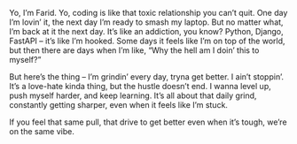 Yo, I’m Farid.
Yo, coding is like that toxic relationship you can’t quit. One day I’m lovin’ it, the next day I’m ready to smash my laptop. But no matter what, I’m back at it the next day. It’s like an addiction, you know? Python, Django, FastAPI – it’s like I’m hooked. Some days it feels like I’m on top of the world, but then there are days when I’m like, “Why the hell am I doin’ this to myself?”

But here’s the thing – I’m grindin’ every day, tryna get better. I ain’t stoppin’. It’s a love-hate kinda thing, but the hustle doesn’t end. I wanna level up, push myself harder, and keep learning. It’s all about that daily grind, constantly getting sharper, even when it feels like I’m stuck.

If you feel that same pull, that drive to get better even when it’s tough, we’re on the same vibe.
